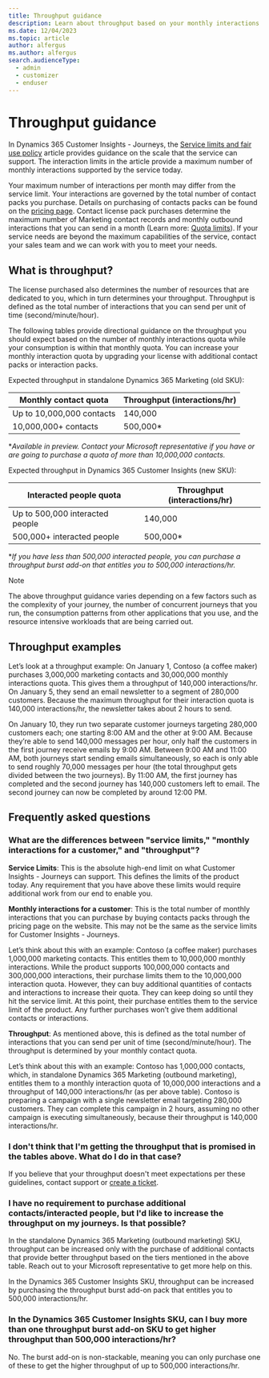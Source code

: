 ```yaml
---
title: Throughput guidance
description: Learn about throughput based on your monthly interactions quota in Dynamics 365 Customer Insights - Journeys.
ms.date: 12/04/2023
ms.topic: article
author: alfergus
ms.author: alfergus
search.audienceType: 
  - admin
  - customizer
  - enduser
---
```


# Throughput guidance

In Dynamics 365 Customer Insights - Journeys, the [Service limits and fair use policy](fair-use-policy.md) article provides guidance on the scale that the service can support. The interaction limits in the article provide a maximum number of monthly interactions supported by the service today.

Your maximum number of interactions per month may differ from the service limit. Your interactions are governed by the total number of contact packs you purchase. Details on purchasing of contacts packs can be found on the [pricing page](https://dynamics.microsoft.com/marketing/pricing/). Contact license pack purchases determine the maximum number of Marketing contact records and monthly outbound interactions that you can send in a month (Learn more: [Quota limits](quota-management.md)). If your service needs are beyond the maximum capabilities of the service, contact your sales team and we can work with you to meet your needs.

## What is throughput?

The license purchased also determines the number of resources that are dedicated to you, which in turn determines your throughput. Throughput is defined as the total number of interactions that you can send per unit of time (second/minute/hour).

The following tables provide directional guidance on the throughput you should expect based on the number of monthly interactions quota while your consumption is within that monthly quota. You can increase your monthly interaction quota by upgrading your license with additional contact packs or interaction packs.

Expected throughput in standalone Dynamics 365 Marketing (old SKU):

| Monthly contact quota     | Throughput (interactions/hr) |
|---------------------------|------------------------------|
| Up to 10,000,000 contacts | 140,000                      |
| 10,000,000+ contacts      | 500,000*                     |

**Available in preview. Contact your Microsoft representative if you have or are going to purchase a quota of more than 10,000,000 contacts.*

Expected throughput in Dynamics 365 Customer Insights (new SKU):

| Interacted people quota         | Throughput (interactions/hr) |
|---------------------------------|------------------------------|
| Up to 500,000 interacted people | 140,000                      |
| 500,000+ interacted people      | 500,000*                     |

**If you have less than 500,000 interacted people, you can purchase a throughput burst add-on that entitles you to 500,000 interactions/hr.*

> [!NOTE]
> The above throughput guidance varies depending on a few factors such as the complexity of your journey, the number of concurrent journeys that you run, the consumption patterns from other applications that you use, and the resource intensive workloads that are being carried out.

## Throughput examples

Let’s look at a throughput example: On January 1, Contoso (a coffee maker) purchases 3,000,000 marketing contacts and 30,000,000 monthly interactions quota. This gives them a throughput of 140,000 interactions/hr. On January 5, they send an email newsletter to a segment of 280,000 customers. Because the maximum throughput for their interaction quota is 140,000 interactions/hr, the newsletter takes about 2 hours to send.

On January 10, they run two separate customer journeys targeting 280,000 customers each; one starting 8:00 AM and the other at 9:00 AM. Because they’re able to send 140,000 messages per hour, only half the customers in the first journey receive emails by 9:00 AM. Between 9:00 AM and 11:00 AM, both journeys start sending emails simultaneously, so each is only able to send roughly 70,000 messages per hour (the total throughput gets divided between the two journeys). By 11:00 AM, the first journey has completed and the second journey has 140,000 customers left to email. The second journey can now be completed by around 12:00 PM.

## Frequently asked questions

### What are the differences between "service limits," "monthly interactions for a customer," and "throughput"?

**Service Limits**: This is the absolute high-end limit on what Customer Insights - Journeys can support. This defines the limits of the product today. Any requirement that you have above these limits would require additional work from our end to enable you.

**Monthly interactions for a customer**: This is the total number of monthly interactions that you can purchase by buying contacts packs through the pricing page on the website. This may not be the same as the service limits for Customer Insights - Journeys.

Let’s think about this with an example: Contoso (a coffee maker) purchases 1,000,000 marketing contacts. This entitles them to 10,000,000 monthly interactions. While the product supports 100,000,000 contacts and 300,000,000 interactions, their purchase limits them to the 10,000,000 interaction quota. However, they can buy additional quantities of contacts and interactions to increase their quota. They can keep doing so until they hit the service limit. At this point, their purchase entitles them to the service limit of the product. Any further purchases won’t give them additional contacts or interactions.

**Throughput**: As mentioned above, this is defined as the total number of interactions that you can send per unit of time (second/minute/hour). The throughput is determined by your monthly contact quota.

Let’s think about this with an example: Contoso has 1,000,000 contacts, which, in standalone Dynamics 365 Marketing (outbound marketing), entitles them to a monthly interaction quota of 10,000,000 interactions and a throughput of 140,000 interactions/hr (as per above table). Contoso is preparing a campaign with a single newsletter email targeting 280,000 customers. They can complete this campaign in 2 hours, assuming no other campaign is executing simultaneously, because their throughput is 140,000 interactions/hr.

### I don't think that I'm getting the throughput that is promised in the tables above. What do I do in that case?

If you believe that your throughput doesn't meet expectations per these guidelines, contact support or [create a ticket](/power-platform/admin/get-help-support).

### I have no requirement to purchase additional contacts/interacted people, but I'd like to increase the throughput on my journeys. Is that possible?

In the standalone Dynamics 365 Marketing (outbound marketing) SKU, throughput can be increased only with the purchase of additional contacts that provide better throughput based on the tiers mentioned in the above table. Reach out to your Microsoft representative to get more help on this.

In the Dynamics 365 Customer Insights SKU, throughput can be increased by purchasing the throughput burst add-on pack that entitles you to 500,000 interactions/hr.

### In the Dynamics 365 Customer Insights SKU, can I buy more than one throughput burst add-on SKU to get higher throughput than 500,000 interactions/hr?

No. The burst add-on is non-stackable, meaning you can only purchase one of these to get the higher throughput of up to 500,000 interactions/hr.
